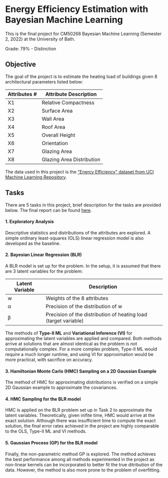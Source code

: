 # Energy Efficiency Estimation with Bayesian Machine Learning

This is the final project for CM50268 Bayesian Machine Learning (Semester 2, 2022) at the University of Bath.

Grade: 79% - Distinction

## Objective

The goal of the project is to estimate the heating load of buildings given 8 architectural parameters listed below:

| Attributes # | Attribute Description |
| ------------- | ------------- |
| X1  | Relative Compactness  |
| X2  | Surface Area  |
| X3  | Wall Area  |
| X4  | Roof Area  |
| X5  | Overall Height  |
| X6  | Orientation  |
| X7  | Glazing Area |
| X8  | Glazing Area Distribution  |

The data used in this project is the ["Enercy Efficiency" dataset from UCI Machine Learning Repository](https://archive.ics.uci.edu/ml/datasets/energy+efficiency).

## Tasks

There are 5 tasks in this project, brief description for the tasks are provided below. The final report can be found [here](https://github.com/sskyau/energy-efficiency-bayesian-hmc-vi-gp/blob/master/CM50268-Final%20Report.pdf).

#### 1. Exploratory Analysis
Descriptive statistics and distributions of the attributes are explored. A simple ordinary least-squares (OLS) linear regression model is also developed as the baseline.

#### 2. Bayesian Linear Regression (BLR)

A BLR model is set up for the problem. In the setup, it is assumed that there are 3 latent variables for the problem:

| Latent Variable | Description |
| ------------- | ------------- |
| w  | Weights of the 8 attributes  |
| α  | Precision of the distribution of w  |
| β  | Precision of the distribution of heating load (target variable) |

The methods of **Type-II ML** and **Variational Inference (VI)** for approximating the latent variables are applied and compared. Both methods arrive at solutions that are almost identical as the problem is not computationally complex. For a more complex problem, Type-II ML would require a much longer runtime, and using VI for approximation would be more practical, with sacrifice on accuracy.

#### 3. Hamiltonian Monte Carlo (HMC) Sampling on a 2D Gaussian Example

The method of HMC for approximating distributions is verified on a simple 2D Gaussian example to approximate the covariances.

#### 4. HMC Sampling for the BLR model 

HMC is applied on the BLR problem set up in Task 2 to approximate the latent variables. Theoretically, given inifite time, HMC would arrive at the exact solution. Although there was insufficient time to compute the exact solution, the final error rates achieved in the project are highly comparable to the OLS, Type-II ML and VI methods.

#### 5. Gaussian Process (GP) for the BLR model

Finally, the non-parametric method GP is explored. The method achieves the best performance among all methods experimented in the project as non-linear kernels can be incorporated to better fit the true ditribution of the data. However, the method is also more prone to the problem of overfitting.
